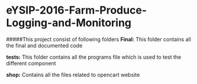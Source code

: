 # eYSIP-2016-Farm-Produce-Logging-and-Monitoring

#####This project consist of following folders
 **Final:** This folder contains all the final and documented code
 
 **tests:** This folder contains all the programs file which is used to test the different component
 
 **shop:** Contains all the files related to opencart website

